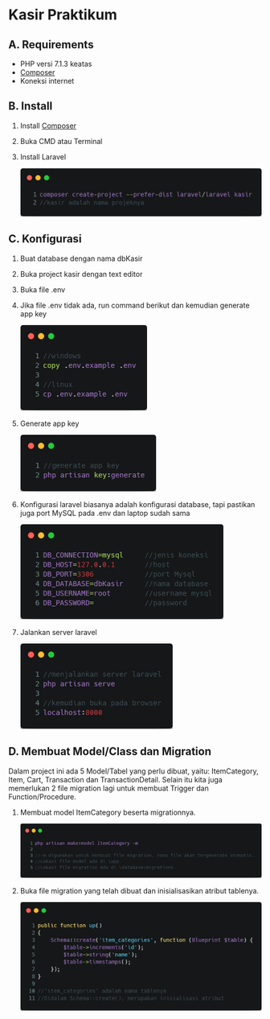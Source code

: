 # Kasir Praktikum

## A. Requirements
- PHP versi 7.1.3 keatas
- [Composer](https://getcomposer.org/)
- Koneksi internet

## B. Install
1. Install [Composer](https://getcomposer.org/download/)
1. Buka CMD atau Terminal
1. Install Laravel

    ![](carbon/1.png)
## C. Konfigurasi
1. Buat database dengan nama dbKasir
1. Buka project kasir dengan text editor
1. Buka file .env 
1. Jika file .env tidak ada, run command berikut dan kemudian generate app key

    ![](carbon/2.png)
1. Generate app key

    ![](carbon/3.png)    
1. Konfigurasi laravel biasanya adalah konfigurasi database, tapi pastikan juga port MySQL pada .env dan laptop sudah sama

    ![](carbon/4.png)
1. Jalankan server laravel

    ![](carbon/5.png)

## D. Membuat Model/Class dan Migration
Dalam project ini ada 5 Model/Tabel yang perlu dibuat, yaitu: ItemCategory, Item, Cart, Transaction dan TransactionDetail. Selain itu kita juga memerlukan 2 file migration lagi untuk membuat Trigger dan Function/Procedure.

1. Membuat model ItemCategory beserta migrationnya.

    ![](carbon/6.png)
    
1. Buka file migration yang telah dibuat dan inisialisasikan atribut tablenya.

    ![](carbon/7.png)

